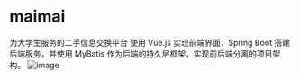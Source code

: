 # maimai
为大学生服务的二手信息交换平台
使用 Vue.js 实现前端界面，Spring Boot 搭建后端服务，并使用 MyBatis 作为后端的持久层框架，实现前后端分离的项目架构。
![image](https://github.com/user-attachments/assets/9f981882-5087-487b-874f-58d14124b817)
